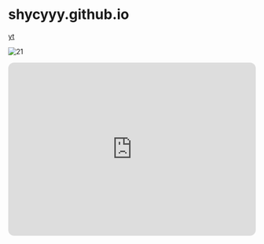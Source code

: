 # shycyyy.github.io
[yt](https://www.youtube.com/@21savage)


![21](https://yt3.googleusercontent.com/WReE24TYhOOQcbslCbzFbCYouR62u5g_VvWYdPtH1gJ-FESGQVGCKM8utKd_aS6WJovqafmyJbw=s176-c-k-c0x00ffffff-no-rj)
 

<iframe style="border-radius:12px" src="https://open.spotify.com/embed/artist/1URnnhqYAYcrqrcwql10ft?utm_source=generator" width="100%" height="352" frameBorder="0" allowfullscreen="" allow="autoplay; clipboard-write; encrypted-media; fullscreen; picture-in-picture" loading="lazy"></iframe>


